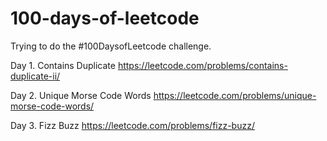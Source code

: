 # 100-days-of-leetcode
Trying to do the #100DaysofLeetcode challenge.


Day 1.
Contains Duplicate
https://leetcode.com/problems/contains-duplicate-ii/

Day 2.
Unique Morse Code Words
https://leetcode.com/problems/unique-morse-code-words/

Day 3.
Fizz Buzz
https://leetcode.com/problems/fizz-buzz/